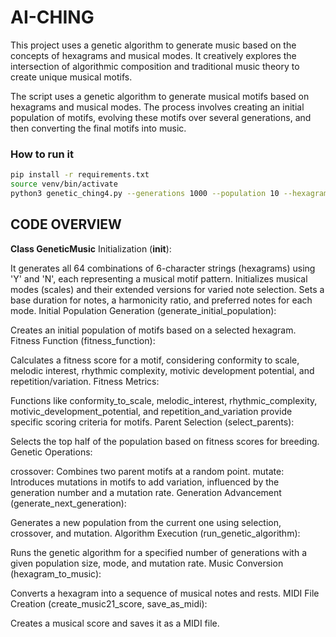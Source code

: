 # AI-CHING
This project uses a genetic algorithm to generate music based on the concepts of hexagrams and musical modes. It creatively explores the intersection of algorithmic composition and traditional music theory to create unique musical motifs.

The script uses a genetic algorithm to generate musical motifs based on hexagrams and musical modes. The process involves creating an initial population of motifs, evolving these motifs over several generations, and then converting the final motifs into music.

### How to run it
```bash
pip install -r requirements.txt
source venv/bin/activate
python3 genetic_ching4.py --generations 1000 --population 10 --hexagram 20 --base_duration 4 --mutation_rate 0.3 --harmonicity_ratio 0.3 --dynamic_ratio 0.8
```

## CODE OVERVIEW
**Class GeneticMusic**
Initialization (__init__):

It generates all 64 combinations of 6-character strings (hexagrams) using 'Y' and 'N', each representing a musical motif pattern.
Initializes musical modes (scales) and their extended versions for varied note selection.
Sets a base duration for notes, a harmonicity ratio, and preferred notes for each mode.
Initial Population Generation (generate_initial_population):

Creates an initial population of motifs based on a selected hexagram.
Fitness Function (fitness_function):

Calculates a fitness score for a motif, considering conformity to scale, melodic interest, rhythmic complexity, motivic development potential, and repetition/variation.
Fitness Metrics:

Functions like conformity_to_scale, melodic_interest, rhythmic_complexity, motivic_development_potential, and repetition_and_variation provide specific scoring criteria for motifs.
Parent Selection (select_parents):

Selects the top half of the population based on fitness scores for breeding.
Genetic Operations:

crossover: Combines two parent motifs at a random point.
mutate: Introduces mutations in motifs to add variation, influenced by the generation number and a mutation rate.
Generation Advancement (generate_next_generation):

Generates a new population from the current one using selection, crossover, and mutation.
Algorithm Execution (run_genetic_algorithm):

Runs the genetic algorithm for a specified number of generations with a given population size, mode, and mutation rate.
Music Conversion (hexagram_to_music):

Converts a hexagram into a sequence of musical notes and rests.
MIDI File Creation (create_music21_score, save_as_midi):

Creates a musical score and saves it as a MIDI file.

